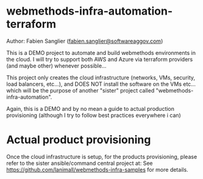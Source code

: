 # webmethods-infra-automation-terraform

Author: Fabien Sanglier (fabien.sanglier@softwareaggov.com)

This is a DEMO project to automate and build webmethods environments in the cloud.
I will try to support both AWS and Azure via terraform providers (and maybe other) whenever possible...

This project only creates the cloud infrastructure (networks, VMs, security, load balancers, etc...), and DOES NOT install the software on the VMs etc... which will be the purpose of another "sister" project called "webmethods-infra-automation".

Again, this is a DEMO and by no mean a guide to actual production provisioning (although I try to follow best practices everywhere i can)

# Actual product provisioning 

Once the cloud infrastructure is setup, for the products provisioning, please refer to the sister ansible/command central project at:
See https://github.com/lanimall/webmethods-infra-samples for more details.